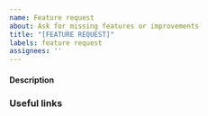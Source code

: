 ```yaml
---
name: Feature request
about: Ask for missing features or improvements
title: "[FEATURE REQUEST]"
labels: feature request
assignees: ''
---
```


#### Description

<!-- Please describe your use case, why you need this feature and why this
feature is important for this project. -->

### Useful links

<!-- Please include links to any documentation that you think is useful. -->
<!-- Thanks for contributing! -->
